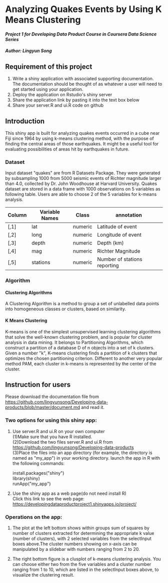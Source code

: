 Analyzing Quakes Events by Using K Means Clustering
===================================================

#### *Project 1 for Developing Data Product Course in Coursera Data Science Series*

##### Author: Lingyun Song

Requirement of this project
--------------------------
1. Write a shiny application with associated supporting documentation. The documentation should be thought of as whatever a user will need to get started using your application.
2. Deploy the application on Rstudio's shiny server
3. Share the application link by pasting it into the text box below
4. Share your server.R and ui.R code on github

Introduction
------------

This shiny app is built for analyzing quakes events occurred in a cube near Fiji since 1964 by using k-means clustering method, with the purpose of finding the central areas of those earthquakes. It might be a useful tool for evaluating possibilities of areas hit by earthquakes in future.

### Dataset
Input dataset "quakes" are from R Datasets Package. They were generated by subsampling 1000  from 5000 seismic events of Richter magnitude larger than 4.0, collected by Dr. John Woodhouse at Harvard University. Quakes dataset are stored in a data frame with 1000 observations on 5 variables as following table. Users are able to choose 2 of the 5 variables for k-means analysis.

Column   |  Variable Names  |  Class     |    annotation 
-------  |  --------------- |  --------  |    -----------
[,1]     | lat              |  numeric   |  Latitude of event
[,2]     | long             |  numeric   |  Longitude of event
[,3]     | depth            |  numeric   |  Depth (km)
[,4]     | mag              |  numeric   |  Richter Magnitude
[,5]     | stations         |  numeric   |  Number of stations reporting 

### Algorithm

#### Clustering Algorithms
A Clustering Algorithm is a method to group a set of unlabelled data points into homogeneous classes or clusters, based on similarity.

#### K Means Clustering
K-means is one of the simplest unsupervised learning clustering algorithms that solve the well-known clustering problem, and is popular for cluster analysis in data mining. It belongs to Partitioning Algorithms, which construct a partition of a database D of n objects into a set of k clusters. Given a number "k", K-means clustering finds a partition of k clusters that optimizes the chosen partitioning criterion. Different to another very popular method PAM, each cluster in k-means is represented by the center of the cluster.

Instruction for users
---------------------
Please download the documentation file from https://github.com/lingyunsong/Developing-data-products/blob/master/document.md  and read it.    

### Two options for using this shiny app:
1. Use server.R and ui.R on your own computer   
(1)Make sure that you have R installed.  
(2)Download the two files server.R and ui.R from https://github.com/lingyunsong/Developing-data-products   
(3)Place the files into an app directory (for example, the directory is named as "my_app") in your working directory. launch the app in R with the following commands:  

      install.packages("shiny")  
      library(shiny)  
      runApp("my_app")  

2. Use the shiny app as a web page(do not need install R)  
Click this link to see the web page: https://developingdataproductproject1.shinyapps.io/project/

### Operations on the app:

1. The plot at the left bottom shows within groups sum of squares by number of clusters extracted for determining the appropriate k value (number of clusters), with 2 selected variables from the selectInput boxes above.The cluster numbers showing on x-axis can be manipulated by a slidebar with numbers ranging from 2 to 20. 

2. The right bottom figure is a clusplot of k-means clustering analysis. You can choose either two from the five variables and a cluster number ranging from 1 to 10, which are listed in the selectInput boxes above,  to visualize the clustering result.
